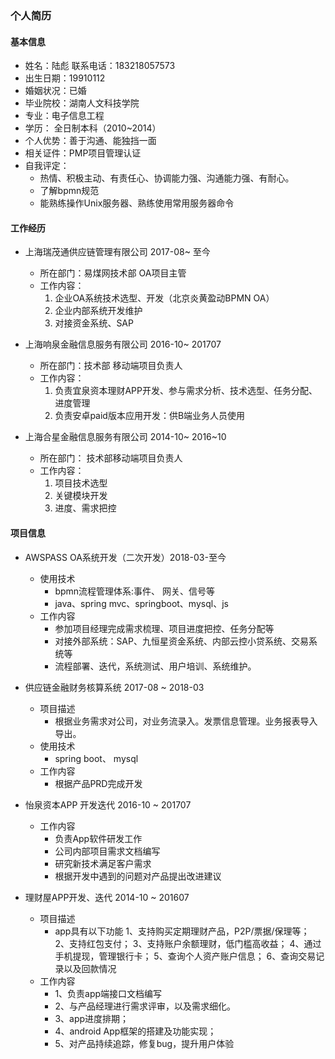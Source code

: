 ### 个人简历
#### 基本信息
* 姓名：陆彪      联系电话：183218057573
* 出生日期：19910112 
* 婚姻状况：已婚
* 毕业院校：湖南人文科技学院  
* 专业：电子信息工程
* 学历： 全日制本科（2010~2014）
* 个人优势：善于沟通、能独挡一面
* 相关证件：PMP项目管理认证
* 自我评定：
   * 热情、积极主动、有责任心、协调能力强、沟通能力强、有耐心。 
   * 了解bpmn规范
   * 能熟练操作Unix服务器、熟练使用常用服务器命令
#### 工作经历
* 上海瑞茂通供应链管理有限公司  2017-08~ 至今
   *  所在部门：易煤网技术部 OA项目主管 
   * 工作内容：
      1.  企业OA系统技术选型、开发（北京炎黄盈动BPMN OA）
      2.  企业内部系统开发维护
      3.  对接资金系统、SAP

* 上海响泉金融信息服务有限公司  2016-10~ 201707 
   *  所在部门：技术部 移动端项目负责人
   * 工作内容：
      1.  负责宜泉资本理财APP开发、参与需求分析、技术选型、任务分配、进度管理 
      2.  负责安卓paid版本应用开发：供B端业务人员使用

* 上海合星金融信息服务有限公司  2014-10~ 2016~10 
   *  所在部门： 技术部移动端项目负责人
   * 工作内容：
      1.  项目技术选型 
      2.  关键模块开发 
      3.  进度、需求把控 
#### 项目信息
* AWSPASS OA系统开发（二次开发）2018-03-至今
    * 使用技术
       * bpmn流程管理体系:事件、 网关、信号等
       * java、spring mvc、springboot、mysql、js
    * 工作内容
       * 参加项目经理完成需求梳理、项目进度把控、任务分配等
       * 对接外部系统：SAP、九恒星资金系统、内部云控小贷系统、交易系统等 
       * 流程部署、迭代，系统测试、用户培训、系统维护。 
      
* 供应链金融财务核算系统 2017-08 ~ 2018-03
    * 项目描述 
       * 根据业务需求对公司，对业务流录入。发票信息管理。业务报表导入导出。
    * 使用技术
       * spring boot、 mysql 
    * 工作内容
       * 根据产品PRD完成开发 

* 怡泉资本APP 开发迭代 2016-10 ~ 201707 
    * 工作内容
       * 负责App软件研发工作
       * 公司内部项目需求文档编写 
       * 研究新技术满足客户需求 
       * 根据开发中遇到的问题对产品提出改进建议 
 
* 理财屋APP开发、迭代  2014-10 ~ 201607 
    * 项目描述
       * app具有以下功能
           1、支持购买定期理财产品，P2P/票据/保理等；
           2、支持红包支付；
           3、支持账户余额理财，低门槛高收益；
           4、通过手机提现，管理银行卡；
           5、查询个人资产账户信息；
           6、查询交易记录以及回款情况 
    * 工作内容
       * 1、负责app端接口文档编写
       * 2、与产品经理进行需求评审，以及需求细化。
       * 3、app进度排期；
       * 4、android App框架的搭建及功能实现；
       * 5、对产品持续追踪，修复bug，提升用户体验 
